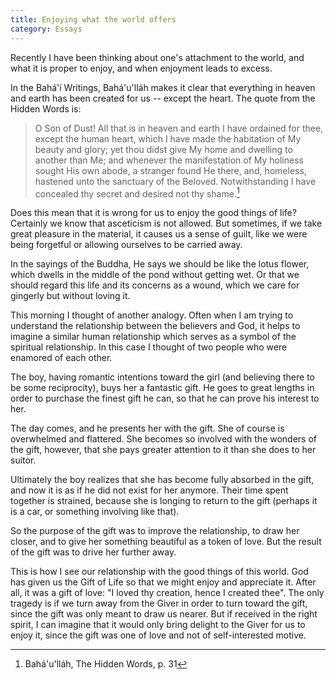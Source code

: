 ```yaml
---
title: Enjoying what the world offers
category: Essays
---
```


Recently I have been thinking about one's attachment to the world, and
what it is proper to enjoy, and when enjoyment leads to excess.

In the Bahá'í Writings, Bahá'u'lláh makes it clear that everything in
heaven and earth has been created for us -- except the heart.  The quote
from the Hidden Words is:

> O Son of Dust!  All that is in heaven and earth I have ordained for
> thee, except the human heart, which I have made the habitation of My
> beauty and glory; yet thou didst give My home and dwelling to another
> than Me; and whenever the manifestation of My holiness sought His own
> abode, a stranger found He there, and, homeless, hastened unto the
> sanctuary of the Beloved.  Notwithstanding I have concealed thy secret
> and desired not thy shame.[^1]

Does this mean that it is wrong for us to enjoy the good things of life?
Certainly we know that asceticism is not allowed.  But sometimes, if we
take great pleasure in the material, it causes us a sense of guilt, like
we were being forgetful or allowing ourselves to be carried away.

In the sayings of the Buddha, He says we should be like the lotus
flower, which dwells in the middle of the pond without getting wet.  Or
that we should regard this life and its concerns as a wound, which we
care for gingerly but without loving it.

This morning I thought of another analogy.  Often when I am trying to
understand the relationship between the believers and God, it helps to
imagine a similar human relationship which serves as a symbol of the
spiritual relationship.  In this case I thought of two people who were
enamored of each other.

The boy, having romantic intentions toward the girl (and believing there
to be some reciprocity), buys her a fantastic gift.  He goes to great
lengths in order to purchase the finest gift he can, so that he can
prove his interest to her.

The day comes, and he presents her with the gift.  She of course is
overwhelmed and flattered.  She becomes so involved with the wonders of
the gift, however, that she pays greater attention to it than she does
to her suitor.

Ultimately the boy realizes that she has become fully absorbed in the
gift, and now it is as if he did not exist for her anymore.  Their time
spent together is strained, because she is longing to return to the gift
(perhaps it is a car, or something involving like that).

So the purpose of the gift was to improve the relationship, to draw her
closer, and to give her something beautiful as a token of love.  But the
result of the gift was to drive her further away.

This is how I see our relationship with the good things of this world.
God has given us the Gift of Life so that we might enjoy and appreciate
it.  After all, it was a gift of love: "I loved thy creation, hence I
created thee".  The only tragedy is if we turn away from the Giver in
order to turn toward the gift, since the gift was only meant to draw us
nearer.  But if received in the right spirit, I can imagine that it
would only bring delight to the Giver for us to enjoy it, since the gift
was one of love and not of self-interested motive.

[^1]:  Bahá'u'lláh, The Hidden Words, p. 31


